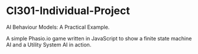 # CI301-Individual-Project
AI Behaviour Models: A Practical Example.

A simple Phasio.io game written in JavaScript to show a finite state machine AI and a Utility System AI in action.
